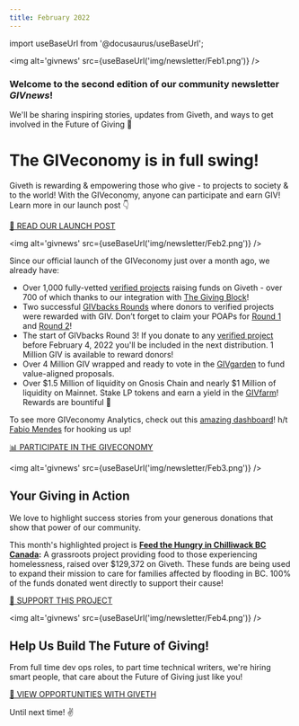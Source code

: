 ```yaml
---
title: February 2022
---
```

import useBaseUrl from '@docusaurus/useBaseUrl';

<head>
  <title>February Newsletter | Giveth Docs</title>
</head>


<img alt='givnews' src={useBaseUrl('img/newsletter/Feb1.png')} />

### Welcome to the second edition of our community newsletter  _GIVnews_!  

We'll be sharing inspiring stories, updates from Giveth, and ways to get involved in the Future of Giving 🙌

# The GIVeconomy is in full swing!


Giveth is rewarding & empowering those who give - to projects to society & to the world! With the GIVeconomy, anyone can participate and earn GIV! Learn more in our launch post 👇

[📖 READ OUR LAUNCH POST](https://medium.com/giveth/welcome-to-the-giveconomy-b3e372da63dd)

<img alt='givnews' src={useBaseUrl('img/newsletter/Feb2.png')} />


Since our official launch of the GIVeconomy just over a month ago, we already have:

-   Over 1,000 fully-vetted  [verified projects](https://giveth.io/projects?utm_campaign=Community+Newsletter+January+2022&utm_medium=email&utm_source=autopilot)  raising funds on Giveth - over 700 of which thanks to our integration with  [The Giving Block](https://thegivingblock.com/?utm_campaign=Community+Newsletter+January+2022&utm_medium=email&utm_source=autopilot)!
-   Two successful  [GIVbacks Rounds](https://giv.giveth.io/givbacks?utm_campaign=Community+Newsletter+January+2022&utm_medium=email&utm_source=autopilot)  where donors to verified projects were rewarded with GIV. Don’t forget to claim your POAPs for  [Round 1](https://poap.delivery/givbacksround1?utm_campaign=Community+Newsletter+January+2022&utm_medium=email&utm_source=autopilot)  and  [Round 2](https://poap.delivery/givbacksround2?utm_campaign=Community+Newsletter+January+2022&utm_medium=email&utm_source=autopilot)!
-   The start of GIVbacks Round 3! If you donate to any  [verified project](https://giveth.io/projects?utm_campaign=Community+Newsletter+January+2022&utm_medium=email&utm_source=autopilot)  before February 4, 2022 you'll be included in the next distribution. 1 Million GIV is available to reward donors!
-   Over 4 Million GIV wrapped and ready to vote in the  [GIVgarden](https://giv.giveth.io/givgarden?utm_campaign=Community+Newsletter+January+2022&utm_medium=email&utm_source=autopilot)  to fund value-aligned proposals.
-   Over $1.5 Million of liquidity on Gnosis Chain and nearly $1 Million of liquidity on Mainnet. Stake LP tokens and earn a yield in the  [GIVfarm](https://giv.giveth.io/givfarm?utm_campaign=Community+Newsletter+January+2022&utm_medium=email&utm_source=autopilot)! Rewards are bountiful 🌾

To see more GIVeconomy Analytics, check out this  [amazing dashboard](https://dune.xyz/metacrypto/giveconomy?utm_campaign=Community+Newsletter+January+2022&utm_medium=email&utm_source=autopilot)! h/t  [Fabio Mendes](https://twitter.com/fabiomendesafc?utm_campaign=Community+Newsletter+January+2022&utm_medium=email&utm_source=autopilot)  for hooking us up!

[📊 PARTICIPATE IN THE GIVECONOMY](https://giv.giveth.io/)

<img alt='givnews' src={useBaseUrl('img/newsletter/Feb3.png')} />

## Your Giving in Action

We love to highlight success stories from your generous donations that show that power of our community.

This month's highlighted project is  [**Feed the Hungry in Chilliwack BC Canada**](https://giveth.io/project/Feed-the-Hungry-in-Chilliwack-BC-Canada-0?utm_campaign=Community+Newsletter+January+2022&utm_medium=email&utm_source=autopilot)**:** A grassroots project providing food to those experiencing homelessness, raised over $129,372 on Giveth. These funds are being used to expand their mission to care for families affected by flooding in BC. 100% of the funds donated went directly to support their cause!

[🙌 SUPPORT THIS PROJECT](https://giveth.io/project/Feed-the-Hungry-in-Chilliwack-BC-Canada-0)


<img alt='givnews' src={useBaseUrl('img/newsletter/Feb4.png')} />

## Help Us Build The Future of Giving!

From full time dev ops roles, to part time technical writers, we're hiring smart people, that care about the Future of Giving just like you!

[👀 VIEW OPPORTUNITIES WITH GIVETH](https://giveth.recruitee.com/)

Until next time! ✌️
